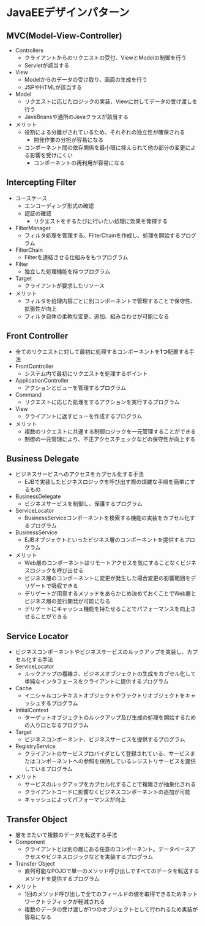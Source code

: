 # JavaEEデザインパターン

## MVC(Model-View-Controller)
- Controllers
    - クライアントからのリクエストの受付、ViewとModelの制御を行う
    - Servletが該当する
- View
    - Modelからのデータの受け取り、画面の生成を行う
    - JSPやHTMLが該当する
- Model
    - リクエストに応じたロジックの実装、Viewに対してデータの受け渡しを行う
    - JavaBeansや通所のJavaクラスが該当する
- メリット
    - 役割による分離がされているため、それぞれの独立性が確保される
        - 開発作業の分担が容易になる
    - コンポーネント間の依存関係を最小限に抑えられて他の部分の変更による影響を受けにくい
        - コンポーネントの再利用が容易になる
## Intercepting Filter
- ユースケース
    - エンコーディング形式の確認
    - 認証の確認
        - リクエストをするたびに行いたい処理に効果を発揮する
- FilterManager
    - フィルタ処理を管理する。FilterChainを作成し、処理を開始するプログラム
- FilterChain
    - Filterを連結させる仕組みをもつプログラム
- Filter
    - 独立した処理機能を持つブログラム
- Target
    - クライアントが要求したリソース
- メリット
    - フィルタを処理内容ごとに別コンポーネントで管理することで保守性、拡張性が向上
    - フィルタ自体の柔軟な変更、追加、組み合わせが可能になる
## Front Controller
- 全てのリクエストに対して最初に処理するコンポーネントを**1つ**配置する手法
- FrontController
    - システム内で最初にリクエストを処理するポイント
- ApplicationController
    - アクションとビューを管理するプログラム
- Command
    - リクエストに応じた処理をするアクションを実行するプログラム
- View
    - クライアントに返すビューを作成するプログラム
- メリット
    - 複数のリクエストに共通する制御ロジックを一元管理することができる
    - 制御の一元管理により、不正アクセスチェックなどの保守性が向上する
## Business Delegate
- ビジネスサービスへのアクセスをカプセル化する手法
    - EJBで実装したビジネスロジックを呼び出す際の煩雑な手順を簡単にするもの
- BusinessDelegate
    - ビジネスサービスを制御し、保護するプログラム
- ServiceLocator
    - BusinessServiceコンポーネントを検索する機能の実装をカプセル化するプログラム
- BusinessService
    - EJBオブジェクトといったビジネス層のコンポーネントを提供するプログラム
- メリット
    - Web層のコンポーネントはリモートアクセスを気にすることなくビジネスロジックを呼び出せる
    - ビジネス層のコンポーネントに変更が発生した場合変更の影響範囲をデリゲートで吸収できる
    - デリゲートが用意するメソッドをあらかじめ決めておくことでWeb層とビジネス層の並行開発が可能になる
    - デリゲートにキャッシュ機能を持たせることでパフォーマンスを向上させることができる
## Service Locator
- ビジネスコンポーネントやビジネスサービスのルックアップを実装し、カプセル化する手法
- ServiceLocator
    - ルックアップの複雑さ、ビジネスオブジェクトの生成をカプセル化して単純なインタフェースをクライアントに提供するプログラム
- Cache
    - イニシャルコンテキストオブジェクトやファクトリオブジェクトをキャッシュするプログラム
- InitialContext
    - ターゲットオブジェクトのルックアップ及び生成の処理を開始するための入り口となるプログラム
- Target
    - ビジネスコンポーネント、ビジネスサービスを提供するプログラム
- RegistryService
    - クライアントのサービスプロバイダとして登録されている、サービスまたはコンポーネントへの参照を保持しているレジストリサービスを提供しているプログラム
- メリット
    - サービスのルックアップをカプセル化することで複雑さが抽象化される
    - クライアントコードに影響なくビジネスコンポーネントの追加が可能
    - キャッシュによってパフォーマンスが向上
## Transfer Object
- 層をまたいで複数のデータを転送する手法
- Component
    - クライアントとは別の層にある任意のコンポーネント。データベースアクセスやビジネスロジックなどを実装するプログラム
- Transfer Object
    - 直列可能なPOJOで単一のメソッド呼び出しですべてのデータを転送するメソッドを提供するプログラム
- メリット
    - 1回のメソッド呼び出しで全てのフィールドの値を取得できるためネットワークトラフィックが軽減される
    - 複数のデータの受け渡しが1つのオブジェクトとして行われるため実装が容易になる
